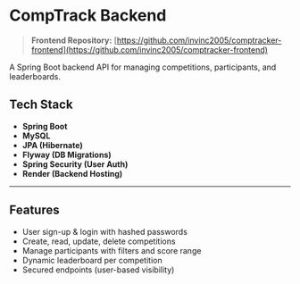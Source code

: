 #  CompTrack Backend

> **Frontend Repository:** [https://github.com/invinc2005/comptracker-frontend](https://github.com/invinc2005/comptracker-frontend)

A Spring Boot backend API for managing competitions, participants, and leaderboards.


##  Tech Stack

- **Spring Boot**
- **MySQL**
- **JPA (Hibernate)**
- **Flyway (DB Migrations)**
- **Spring Security (User Auth)**
- **Render (Backend Hosting)**

---

##  Features

- User sign-up & login with hashed passwords
- Create, read, update, delete competitions
- Manage participants with filters and score range
- Dynamic leaderboard per competition
- Secured endpoints (user-based visibility)

